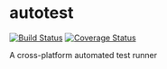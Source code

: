 # autotest
[![Build Status](https://travis-ci.org/6degreeshealth/autotest.svg?branch=master)](https://travis-ci.org/6degreeshealth/autotest) [![Coverage Status](https://coveralls.io/repos/github/6degreeshealth/autotest/badge.svg?branch=master)](https://coveralls.io/github/6degreeshealth/autotest?branch=master)

A cross-platform automated test runner
